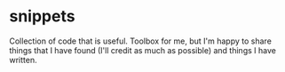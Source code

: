# snippets
Collection of code that is useful. Toolbox for me, but I'm happy to share things that I have found (I'll credit as much as possible) and things I have written. 
